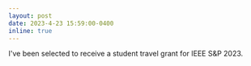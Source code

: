 ```yaml
---
layout: post
date: 2023-4-23 15:59:00-0400
inline: true
---
```

I've been selected to receive a student travel grant for IEEE S&P 2023.

